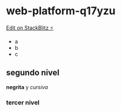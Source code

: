 # web-platform-q17yzu

[Edit on StackBlitz ⚡️](https://stackblitz.com/edit/web-platform-q17yzu)

+ a
+ b
+ c

## segundo nivel

**negrita** y *cursiva*

### tercer nivel
